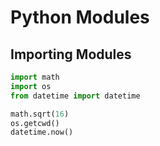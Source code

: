# Python Modules

## Importing Modules
```python
import math
import os
from datetime import datetime

math.sqrt(16)
os.getcwd()
datetime.now()
